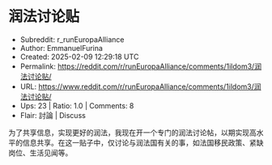 # 润法讨论贴

- Subreddit: r_runEuropaAlliance
- Author: EmmanuelFurina
- Created: 2025-02-09 12:29:18 UTC
- Permalink: https://reddit.com/r/runEuropaAlliance/comments/1ildom3/润法讨论贴/
- URL: https://www.reddit.com/r/runEuropaAlliance/comments/1ildom3/润法讨论贴/
- Ups: 23 | Ratio: 1.0 | Comments: 8
- Flair: 討論 | Discuss


为了共享信息，实现更好的润法，我现在开一个专门的润法讨论帖，以期实现高水平的信息共享。在这一贴子中，仅讨论与润法国有关的事，如法国移民政策、紧缺岗位、生活见闻等。

